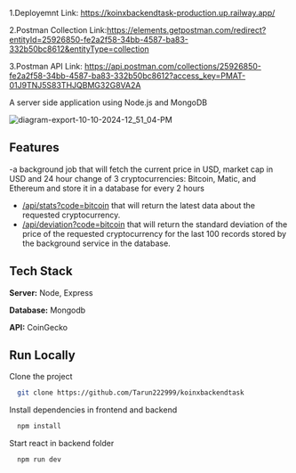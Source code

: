 
1.Deployemnt Link: https://koinxbackendtask-production.up.railway.app/


2.Postman Collection Link:https://elements.getpostman.com/redirect?entityId=25926850-fe2a2f58-34bb-4587-ba83-332b50bc8612&entityType=collection



3.Postman API Link: https://api.postman.com/collections/25926850-fe2a2f58-34bb-4587-ba83-332b50bc8612?access_key=PMAT-01J9TNJ5S83THJQBMG32G8VA2A

  A server side application using Node.js and MongoDB 

  
![diagram-export-10-10-2024-12_51_04-PM](https://github.com/user-attachments/assets/2291f308-6037-4738-95bb-2f340b34f134)


## Features

-a background job that will fetch the current price in USD, market cap in USD and 24 hour change of 3 cryptocurrencies: Bitcoin, Matic, and Ethereum and store it in a database for every 2 hours 
- [/api/stats?code=bitcoin](https://koinxbackendtask-production.up.railway.app/api/stats?coin=ethereum) that will return the latest data about the requested cryptocurrency.
- [/api/deviation?code=bitcoin](https://koinxbackendtask-production.up.railway.app/api/deviation?coin=bitcoin)  that will return the standard deviation of the price of the requested cryptocurrency for the last 100 records stored by the background service in the database.
## Tech Stack



**Server:** Node, Express

**Database:** Mongodb

**API:** CoinGecko




## Run Locally

Clone the project

```bash
  git clone https://github.com/Tarun222999/koinxbackendtask
```




Install dependencies in frontend and backend

```bash
  npm install
```

Start react in backend folder

```bash
  npm run dev
```


